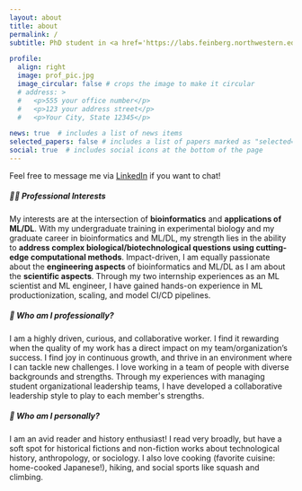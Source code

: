 ```yaml
---
layout: about
title: about
permalink: /
subtitle: PhD student in <a href='https://labs.feinberg.northwestern.edu/luolab/'>Dr Yuan Luo's Lab</a>, Northwestern University, Chicago, IL

profile:
  align: right
  image: prof_pic.jpg
  image_circular: false # crops the image to make it circular
  # address: >
  #   <p>555 your office number</p>
  #   <p>123 your address street</p>
  #   <p>Your City, State 12345</p>

news: true  # includes a list of news items
selected_papers: false # includes a list of papers marked as "selected={true}"
social: true  # includes social icons at the bottom of the page
---
```


Feel free to message me via [LinkedIn](https://www.linkedin.com/in/saya-rene-dennis/) if you want to chat! 

##### 👩‍💻 Professional Interests 

My interests are at the intersection of **bioinformatics** and **applications of ML/DL**. With my undergraduate training in experimental biology and my graduate career in bioinformatics and ML/DL, my strength lies in the ability to **address complex biological/biotechnological questions using cutting-edge computational methods**. Impact-driven, I am equally passionate about the **engineering aspects** of bioinformatics and ML/DL as I am about the **scientific aspects**. Through my two internship experiences as an ML scientist and ML engineer, I have gained hands-on experience in ML productionization, scaling, and model CI/CD pipelines. 

##### 🤝 Who am I professionally?

I am a highly driven, curious, and collaborative worker. I find it rewarding when the quality of my work has a direct impact on my team/organization’s success. I find joy in continuous growth, and thrive in an environment where I can tackle new challenges. I love working in a team of people with diverse backgrounds and strengths. Through my experiences with managing student organizational leadership teams, I have developed a collaborative leadership style to play to each member's strengths.

##### 🌱 Who am I personally?

I am an avid reader and history enthusiast! I read very broadly, but have a soft spot for historical fictions and non-fiction works about technological history, anthropology, or sociology. I also love cooking (favorite cuisine: home-cooked Japanese!), hiking, and social sports like squash and climbing.

<!-- Write your biography here. Tell the world about yourself. Link to your favorite [subreddit](http://reddit.com). You can put a picture in, too. The code is already in, just name your picture `prof_pic.jpg` and put it in the `img/` folder.

Put your address / P.O. box / other info right below your picture. You can also disable any these elements by editing `profile` property of the YAML header of your `_pages/about.md`. Edit `_bibliography/papers.bib` and Jekyll will render your [publications page](/al-folio/publications/) automatically.

Link to your social media connections, too. This theme is set up to use [Font Awesome icons](http://fortawesome.github.io/Font-Awesome/) and [Academicons](https://jpswalsh.github.io/academicons/), like the ones below. Add your Facebook, Twitter, LinkedIn, Google Scholar, or just disable all of them. -->
